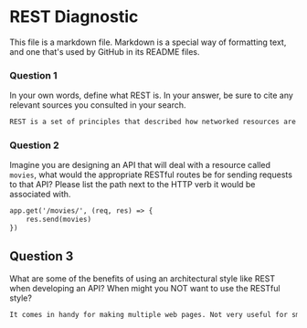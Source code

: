 # REST Diagnostic

This file is a markdown file. Markdown is a special way of formatting text, and one that's used by GitHub in its README files.

### Question 1

In your own words, define what REST is. In your answer, be sure to cite any
relevant sources you consulted in your search.

```md
REST is a set of principles that described how networked resources are accessed and manipulated
```

### Question 2

Imagine you are designing an API that will deal with a resource called
`movies`, what would the appropriate RESTful routes be for sending requests to
that API? Please list the path next to the HTTP verb it would be associated
with.

```md
app.get('/movies/', (req, res) => {
    res.send(movies)
})
```

## Question 3

What are some of the benefits of using an architectural style like REST when
developing an API? When might you NOT want to use the RESTful style?

```md
It comes in handy for making multiple web pages. Not very useful for small scoped projects
```
